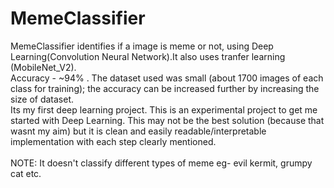 # MemeClassifier
MemeClassifier identifies if a image is meme or not, using Deep Learning(Convolution Neural Network).It also uses tranfer learning (MobileNet_V2).</br>
Accuracy - ~94% . The dataset used was small (about 1700 images of each class for training); the accuracy can be increased further by increasing the size of dataset.</br>
Its my first deep learning project. This is an experimental project to get me started with Deep Learning.
This may not be the best solution (because that wasnt my aim) but it is clean and easily readable/interpretable implementation with each step clearly mentioned. 
</br></br>
NOTE: It doesn't classify different types of meme eg- evil kermit, grumpy cat etc.
